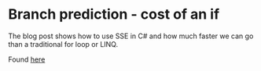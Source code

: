# Branch prediction - cost of an if

The blog post shows how to use SSE in C# and how much faster we can go than a traditional for loop or LINQ.

Found [here](https://steven-giesel.com/blogPost/d80d9367-3a1f-407f-9bdb-067fae9ea527)